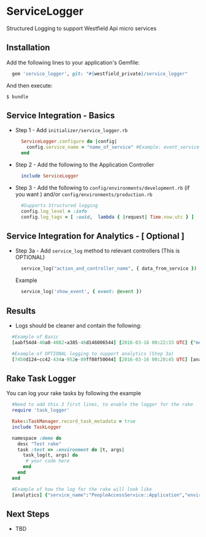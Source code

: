 # ServiceLogger

Structured Logging to support Westfield Api micro services

## Installation

Add the following lines to your application's Gemfile:

```ruby
  gem 'service_logger', git: "#{westfield_private}/service_logger"
```

And then execute:

    $ bundle

## Service Integration - Basics

  - Step 1 - Add `initializer/service_logger.rb`
    ```ruby
      ServiceLogger.configure do |config|
        config.service_name = "name_of_service" #Example: event_service
      end
    ```

  - Step 2 - Add the following to the Application Controller
    ```ruby
      include ServiceLogger
    ```

  - Step 3 - Add the following to `config/environments/development.rb` (if you want ) and/or `config/environments/production.rb`

    ```ruby
      #Supports Structured logging
      config.log_level = :info
      config.log_tags = [ :uuid,  lambda { |request| Time.now.utc } ]
    ```

## Service Integration for Analytics - [ Optional ]

  - Step 3a - Add `service_log` method to relevant controllers (This is OPTIONAL)

    ```ruby
      service_log("action_and_controller_name", { data_from_service })
      ```

    Example
    ```ruby
      service_log('show_event', { event: @event })
      ```

## Results

- Logs should be cleaner and contain the following:

```ruby
  #Example of Basic
  [aabf54d4-40a0-4082-a385-46d146006544] [2016-03-16 00:22:33 UTC] {"method":"GET","path":"/events","format":"json","controller":"api/v1/events","action":"index","status":200,"duration":80.08,"view":43.54,"db":12.6,"service_name":"event_service","environment":"development", params:{"name": "Bespoke Tech Talk" "sensitive_field": "[FILTERED]"}}
```

```ruby
  #Example of OPTIONAL logging to support analytics (Step 3a)
  [7450d124-cc42-434a-952e-09ff08f50044] [2016-03-16 00:20:45 UTC] [analytics] {"service_name":"event_service","environment":"development","event":"index_of_events","event_details":{"events_count":10}}
```

## Rake Task Logger

You can log your rake tasks by following the example

```ruby
  #Need to add this 3 first lines, to enable the logger for the rake
  require 'task_logger'

  Rake::TaskManager.record_task_metadata = true
  include TaskLogger

  namespace :demo do
    desc "Test rake"
    task :test => :environment do |t, args|
      task_log(t, args) do
       # your code here
      end
    end
  end
```

```ruby
  #Example of how the log for the rake will look like
  [analytics] {"service_name":"PeopleAccessService::Application","environment":{"name":"development"},"version":"1.3.0","event":"RAKE_TASK","event_details":{"task_name":"demo:test","arguments":["some arguments"],"starts_at":"2016-10-14T16:40:34-03:00","ends_at":"2016-10-14T16:40:34-03:00","duration":1.0001357,"errors":{"message":"Error Message","error_type":"Error Type"}}}
```
## Next Steps

 - TBD
